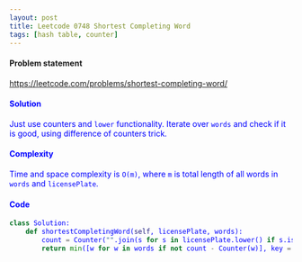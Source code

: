 ```yaml
---
layout: post
title: Leetcode 0748 Shortest Completing Word
tags: [hash table, counter]
---
```


#### Problem statement

<a href="https://leetcode.com/problems/shortest-completing-word/"> <font color = blue>https://leetcode.com/problems/shortest-completing-word/

#### Solution
Just use counters and `lower` functionality. Iterate over `words` and check if it is good, using difference of counters trick.

#### Complexity
Time and space complexity is `O(m)`, where `m` is total length of all words in `words` and `licensePlate`.

#### Code
```python
class Solution:
    def shortestCompletingWord(self, licensePlate, words):
        count = Counter("".join(s for s in licensePlate.lower() if s.isalpha()))
        return min([w for w in words if not count - Counter(w)], key = len)

```

